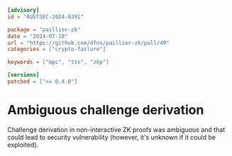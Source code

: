 ```toml
[advisory]
id = "RUSTSEC-2024-0391"

package = "paillier-zk"
date = "2024-07-18"
url = "https://github.com/dfns/paillier-zk/pull/49"
categories = ["crypto-failure"]

keywords = ["mpc", "tss", "zkp"]

[versions]
patched = [">= 0.4.0"]
```

# Ambiguous challenge derivation

Challenge derivation in non-interactive ZK proofs was ambiguous and that could lead
to security vulnerability (however, it's unknown if it could be exploited).
